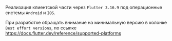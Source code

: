 Реализация клиентской части через `Flutter 3.16.9` под операционные системы `Android` и `IOS`.

При разработке обращать внимание на минимальную версию в колонке `Best effort versions`, по ссылке https://docs.flutter.dev/reference/supported-platforms

